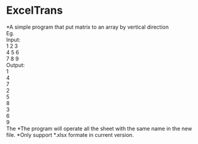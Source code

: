# ExcelTrans
*A simple program that put matrix to an array by vertical direction<br>
Eg. <br>
Input:<br>
1 2 3<br>
4 5 6<br>
7 8 9<br>
Output:<br>
1<br>
4<br>
7<br>
2<br>
5<br>
8<br>
3<br>
6<br>
9<br>
The
*The program will operate all the sheet with the same name in the new file.
*Only support *.xlsx formate in current version.

